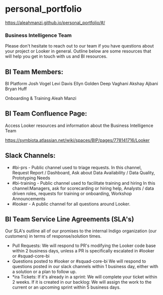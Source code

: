 # personal_portfolio
https://aleahmanzi.github.io/personal_portfolio/#/






### Business Intelligence Team
Please don't hesitate to reach out to our team if you have questions about your project or Looker in general. Outline below are some resources that will help you get in touch with us and BI resources.

## BI Team Members:

BI Platform
    Josh Vogel
    Levi Davis
    Ellyn Golden 
    Deep Vaghani
    Akshay Ajbani
    Bryan Huff
    
Onboarding & Training
    Aleah Manzi
    
## BI Team Confluence Page: 
Access Looker resources and information about the Business Intelligence Team

https://symbiota.atlassian.net/wiki/spaces/BIP/pages/778141716/Looker

## Slack Channels:
* #bi-prs - Public channel used to triage requests. In this channel, Request Report / Dashboard, Ask about Data Availability / Data Quality, Prototyping Needs
* #bi-training - Public channel used to facilitate training and hiring In this channel:Managers, ask for scorecarding or hiring help, Analysts / data driven roles, requests for training or onboarding, Workshop Announcements
* #looker - A public channel for all questions around Looker. 

## BI Team Service Line Agreements (SLA's)
Our SLA's outline all of our promises to the internal Indigo organization (our customers) in terms of response/solution times.

* Pull Requests:
We will respond to PR's modifying the Looker code base within 2 business days, unless a PR is specifically escalated in #looker or #squad-core-bi
* Questions posted to #looker or #squad-core-bi
We will respond to questions posted in our slack channels within 1 business day, either with a solution or a plan to follow up. 
* *ira Tickets:
If it's already in a sprint: We will complete your ticket within 2 weeks.
If it is created in our backlog: We will assign the work to the current or an upcoming sprint within 5 business days.
